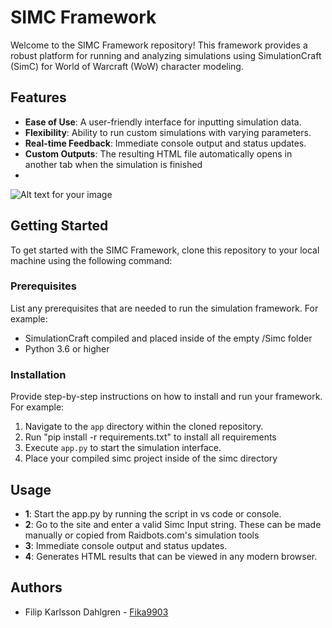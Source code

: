 # SIMC Framework

Welcome to the SIMC Framework repository! This framework provides a robust platform for running and analyzing simulations using SimulationCraft (SimC) for World of Warcraft (WoW) character modeling.

## Features

- **Ease of Use**: A user-friendly interface for inputting simulation data.
- **Flexibility**: Ability to run custom simulations with varying parameters.
- **Real-time Feedback**: Immediate console output and status updates.
- **Custom Outputs**: The resulting HTML file automatically opens in another tab when the simulation is finished
- 
![Alt text for your image](images/screenshot.png)

## Getting Started

To get started with the SIMC Framework, clone this repository to your local machine using the following command:


### Prerequisites

List any prerequisites that are needed to run the simulation framework. For example:

- SimulationCraft compiled and placed inside of the empty /Simc folder
- Python 3.6 or higher

### Installation

Provide step-by-step instructions on how to install and run your framework. For example:

1. Navigate to the `app` directory within the cloned repository.
2. Run "pip install -r requirements.txt" to install all requirements
3. Execute `app.py` to start the simulation interface.
4. Place your compiled simc project inside of the simc directory

## Usage

- **1**: Start the app.py by running the script in vs code or console.
- **2**: Go to the site and enter a valid Simc Input string. These can be made manually or copied from Raidbots.com's simulation tools
- **3**: Immediate console output and status updates.
- **4**: Generates HTML results that can be viewed in any modern browser.

## Authors

- Filip Karlsson Dahlgren - [Fika9903](https://github.com/Fika9903)
